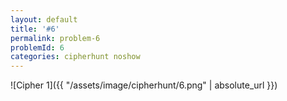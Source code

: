 ```yaml
---
layout: default
title: '#6'
permalink: problem-6
problemId: 6
categories: cipherhunt noshow
---
```

![Cipher 1]({{ "/assets/image/cipherhunt/6.png" | absolute_url }})
